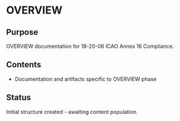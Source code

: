 # OVERVIEW

## Purpose
OVERVIEW documentation for 18-20-06 ICAO Annex 16 Compliance.

## Contents
- Documentation and artifacts specific to OVERVIEW phase

## Status
Initial structure created - awaiting content population.
